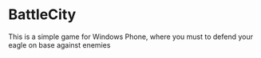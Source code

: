 # BattleCity
This is a simple game for Windows Phone, where you must to defend your eagle on base against enemies
